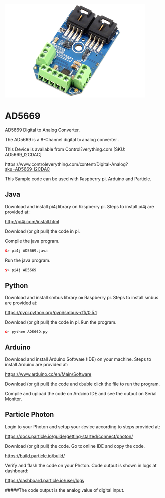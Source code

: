 [![AD5669](AD5669_I2CDAC.png)](https://www.controleverything.com/content/Digital-Analog?sku=AD5669_I2CDAC)
# AD5669
AD5669 Digital to Analog Converter.

The AD5669 is a 8-Channel digital to analog converter .

This Device is available from ControlEverything.com [SKU: AD5669_I2CDAC]

https://www.controleverything.com/content/Digital-Analog?sku=AD5669_I2CDAC

This Sample code can be used with Raspberry pi, Arduino and Particle.

## Java
Download and install pi4j library on Raspberry pi. Steps to install pi4j are provided at:

http://pi4j.com/install.html

Download (or git pull) the code in pi.

Compile the java program.
```cpp
$> pi4j AD5669.java
```

Run the java program.
```cpp
$> pi4j AD5669
```

## Python
Download and install smbus library on Raspberry pi. Steps to install smbus are provided at:

https://pypi.python.org/pypi/smbus-cffi/0.5.1

Download (or git pull) the code in pi. Run the program.

```cpp
$> python AD5669.py
```

## Arduino
Download and install Arduino Software (IDE) on your machine. Steps to install Arduino are provided at:

https://www.arduino.cc/en/Main/Software

Download (or git pull) the code and double click the file to run the program.

Compile and upload the code on Arduino IDE and see the output on Serial Monitor.


## Particle Photon

Login to your Photon and setup your device according to steps provided at:

https://docs.particle.io/guide/getting-started/connect/photon/

Download (or git pull) the code. Go to online IDE and copy the code.

https://build.particle.io/build/

Verify and flash the code on your Photon. Code output is shown in logs at dashboard:

https://dashboard.particle.io/user/logs

#####The code output is the analog value of digital input.
